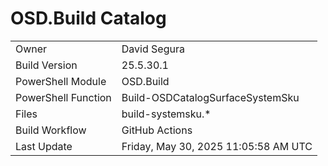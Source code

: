 ﻿# OSD.Build Catalog

| | |
|-|-|
| Owner | David Segura |
| Build Version | 25.5.30.1 |
| PowerShell Module | OSD.Build |
| PowerShell Function | Build-OSDCatalogSurfaceSystemSku |
| Files | build-systemsku.* |
| Build Workflow | GitHub Actions |
| Last Update | Friday, May 30, 2025 11:05:58 AM UTC |
